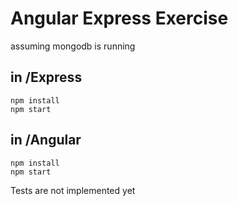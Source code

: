 # Angular Express Exercise

assuming mongodb is running

## in /Express
```
npm install
npm start
```
## in /Angular
```
npm install
npm start
```  
Tests are not implemented yet
